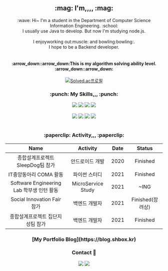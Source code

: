 <div align="center">

<p align="left">
  <h2> :mag: I'm,,,, :mag:</h2>
  :wave: Hi~ I'm a student in the Department of Computer Science Information Engineering. :school:</br>
  I usually use Java to develop. But now I'm studying node.js.</br></br>
  I enjoyworking out:muscle: and bowling:bowling:.</br>
  I hope to be a Backend developer.</br></br>
  
  <h4> :arrow_down::arrow_down:This is my algorithm solving ability level. :arrow_down::arrow_down:</h4>
  
  [![Solved.ac프로필](http://mazassumnida.wtf/api/v2/generate_badge?boj=kdl5001)](https://solved.ac/kdl5001)

</p>

  <h3> :punch: My Skills,,, :punch:</h3>
  <img src="https://img.shields.io/badge/C-A8B9CC?style=flat-square&logo=C%2B%2B&logoColor=white"/>
  <img src="https://img.shields.io/badge/Python-3776AB?style=flat-square&logo=python&logoColor=white"/>
  <img src="https://img.shields.io/badge/Java-007396?style=flat-square&logo=Typescript&logoColor=white"/>
  <img src="https://img.shields.io/badge/Node.js-339933?style=flat-square&logo=C%2B%2B&logoColor=white"/>
  </br></br>
  <img src="https://img.shields.io/badge/Javascript-F7DF1E?style=flat-square&logo=Javascript&logoColor=black"/>
  <img src="https://img.shields.io/badge/Mysql-4479A1?style=flat-square&logo=mysql&logoColor=white"/>
  <img src="https://img.shields.io/badge/Spring-6DB33F?style=flat-square&logo=C%2B%2B&logoColor=white"/>
  <img src="https://img.shields.io/badge/Express-000000?style=flat-square&logo=C%2B%2B&logoColor=white"/>
 </br></br>
 
 <h3> :paperclip: Activity,,, :paperclip:</h3>
 
|Name|Activity|Date|Status|
|:---:|:---:|:---:|:---:|
|종합설계프로젝트 SleepDog팀 참가|안드로이드 개발|2020|Finished|
|IT중앙동아리 COMA 활동|파이썬 스터디|2021|Finished|
|Software Engineering Lab 학부생 인턴 활동|MicroService Study|2021|~ING|
|Social Innovation Fair 참가|백엔드 개발자|2021|Finished(장려상)|
|종합설계프로젝트 집단지성팀 참가|백엔드 개발자|2021|Finished|

<h3> [My Portfolio Blog](https://blog.shbox.kr)</h3>

  <h3> Contact 💬</h3>

  <img src="https://img.shields.io/badge/Tech blog-9999FF?style=flat-square&logo=Github&logoColor=white"/>
  <img src="https://img.shields.io/badge/Gmail-FF5A5F?style=flat-square&logo=Gmail&logoColor=white"/> </br></br>
</div>
